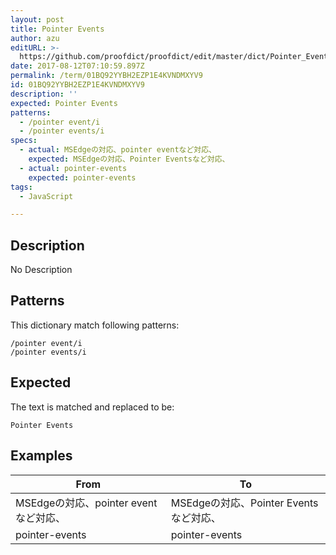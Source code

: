 ```yaml
---
layout: post
title: Pointer Events
author: azu
editURL: >-
  https://github.com/proofdict/proofdict/edit/master/dict/Pointer_Events--01BQ92YYBH2EZP1E4KVNDMXYV9.yml
date: 2017-08-12T07:10:59.897Z
permalink: /term/01BQ92YYBH2EZP1E4KVNDMXYV9
id: 01BQ92YYBH2EZP1E4KVNDMXYV9
description: ''
expected: Pointer Events
patterns:
  - /pointer event/i
  - /pointer events/i
specs:
  - actual: MSEdgeの対応、pointer eventなど対応、
    expected: MSEdgeの対応、Pointer Eventsなど対応、
  - actual: pointer-events
    expected: pointer-events
tags:
  - JavaScript

---
```


## Description

No Description 

## Patterns

This dictionary match following patterns:

    /pointer event/i
    /pointer events/i

## Expected

The text is matched and replaced to be:

    Pointer Events

## Examples

| From                         | To                            |
| ---------------------------- | ----------------------------- |
| MSEdgeの対応、pointer eventなど対応、 | MSEdgeの対応、Pointer Eventsなど対応、 |
| pointer-events               | pointer-events                |
